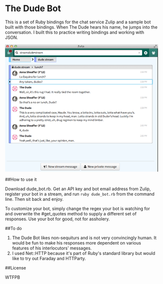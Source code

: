 The Dude Bot
=========

This is a set of Ruby bindings for the chat service Zulip and a sample bot built with those bindings. When The Dude hears his name, he jumps into the conversation. I built this to practice writing bindings and working with JSON.

![ScreenShot](/dude.png)

##How to use it

Download dude_bot.rb. Get an API key and bot email address from Zulip, register your bot in a stream, and run ```ruby dude_bot.rb``` from the command line. Then sit back and enjoy.

To customize your bot, simply change the regex your bot is watching for and overwrite the #get_quotes method to supply a different set of responses. Use your bot for good, not for assholery.

##To do

1. The Dude Bot likes non-sequiturs and is not very convincingly human.  It would be fun to make his responses more dependent on various features of his interlocutors' messages.
2. I used Net::HTTP because it's part of Ruby's standard library but would like to try out Faraday and HTTParty.

##License

WTFPB
